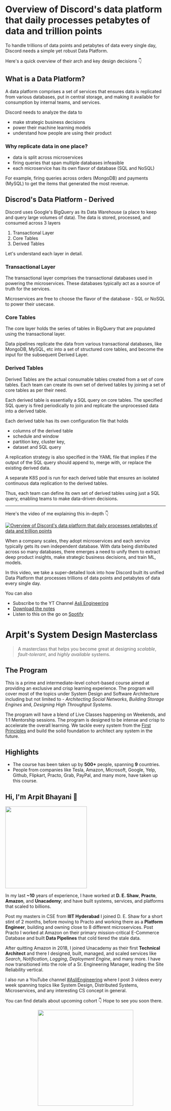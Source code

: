 Overview of Discord's data platform that daily processes petabytes of data and trillion points
===


To handle trillions of data points and petabytes of data every single day, Discord needs a simple yet robust Data Platform.

Here's a quick overview of their arch and key design decisions 👇‍

## What is a Data Platform?

A data platform comprises a set of services that ensures data is replicated from various databases, put in central storage, and making it available for consumption by internal teams, and services.

Discord needs to analyze the data to

- make strategic business decisions
- power their machine learning models
- understand how people are using their product

### Why replicate data in one place?

- data is split across microservices
- firing queries that span multiple databases infeasible
- each microservice has its own flavor of database (SQL and NoSQL)

For example, firing queries across orders (MongoDB) and payments (MySQL) to get the items that generated the most revenue.

## Discrod's Data Platform - Derived

Discord uses Google's BigQuery as its Data Warehouse (a place to keep and query large volumes of data). The data is stored, processed, and consumed across 3 layers

1. Transactional Layer
2. Core Tables
3. Derived Tables

Let's understand each layer in detail.

### Transactional Layer

The transactional layer comprises the transactional databases used in powering the microservices. These databases typically act as a source of truth for the services.

Microservices are free to choose the flavor of the database - SQL or NoSQL to power their usecase.

### Core Tables

The core layer holds the series of tables in BigQuery that are populated using the transactional layer.

Data pipelines replicate the data from various transactional databases, like MongoDB, MySQL, etc into a set of structured core tables, and become the input for the subsequent Derived Layer.

### Derived Tables

Derived Tables are the actual consumable tables created from a set of core tables. Each team can create its own set of derived tables by joining a set of core tables as per their need.

Each derived table is essentially a SQL query on core tables. The specified SQL query is fired periodically to join and replicate the unprocessed data into a derived table.

Each derived table has its own configuration file that holds

- columns of the derived table
- schedule and window
- partition key, cluster key,
- dataset and SQL query

A replication strategy is also specified in the YAML file that implies if the output of the SQL query should append to, merge with, or replace the existing derived data.

A separate K8S pod is run for each derived table that ensures an isolated continuous data replication to the derived tables.

Thus, each team can define its own set of derived tables using just a SQL query, enabling teams to make data-driven decisions.
<hr />


<p>Here's the video of me explaining this in-depth 👇‍</p>

[![Overview of Discord's data platform that daily processes petabytes of data and trillion points](https://i.ytimg.com/vi/yGpEzO32lU4/mqdefault.jpg)](https://www.youtube.com/watch?v=yGpEzO32lU4)

When a company scales, they adopt microservices and each service typically gets its own independent database. With data being distributed across so many databases, there emerges a need to unify them to extract deep product insights, make strategic business decisions, and train ML, models.

In this video, we take a super-detailed look into how Discord built its unified Data Platform that processes trillions of data points and petabytes of data every single day.

You can also
 - Subscribe to the YT Channel [Asli Engineering](https://youtube.com/c/ArpitBhayani)
 - [Download the notes](https://drive.google.com/file/d/1rnmNSk5GB9OSdMdxk7U-9TwMvwn3IRla/view?usp=share_link)
 - Listen to this on the go on [Spotify](https://open.spotify.com/show/7qMoamm2iZQrsPVm6IQLoD)

# Arpit's System Design Masterclass

> A masterclass that helps you become great at designing _scalable_, _fault-tolerant_, and _highly available_ systems.

## The Program

This is a prime and intermediate-level cohort-based course aimed at providing an exclusive and crisp learning experience. The program will cover most of the topics under System Design and Software Architecture including but not limited to - _Architecting Social Networks_, _Building Storage Engines_ and, _Designing High Throughput Systems_.

The program will have a blend of Live Classes happening on Weekends, and 1:1 Mentorship sessions. The program is designed to be intense and crisp to accelerate the overall learning. We tackle every system from the [First Principles](https://en.wikipedia.org/wiki/First_principle) and build the solid foundation to architect any system in the future.


## Highlights

 - The course has been taken up by __500+__ people, spanning __9__ countries.
 - People from companies like Tesla, Amazon, Microsoft, Google, Yelp, Github, Flipkart, Practo, Grab, PayPal, and many more, have taken up this course.


## Hi, I'm Arpit Bhayani 👋

<img width="256px" src="https://arpitbhayani.me/static/img/arpit.jpg" />

In my last **~10** years of experience, I have worked at **D. E. Shaw**, **Practo**, **Amazon**, and **Unacademy**; and have built systems, services, and platforms that scaled to billions.

Post my masters in CSE from **IIIT Hyderabad** I joined D. E. Shaw for a short stint of 2 months, before moving to Practo and working there as a **Platform Engineer**, building and owning close to 8 different microservices. Post Practo I worked at Amazon on their primary mission-critical E-Commerce Database and built **Data Pipelines** that cold tiered the stale data.

After quitting Amazon in 2018, I joined Unacademy as their first **Technical Architect** and there I designed, built, managed, and scaled services like _Search_, _Notification_, _Logging_, _Deployment Engine_, and many more. I have now transitioned into the role of a Sr. Engineering Manager, leading the Site Reliability vertical.

I also run a YouTube channel [#AsliEngineering](https://www.youtube.com/c/ArpitBhayani) where I post 3 videos every week spanning topics like System Design, Distributed Systems, Microservices, and any interesting CS concept in general.

You can find details about upcoming cohort 👇‍ Hope to see you soon there.

<center>
<a target="_blank" href="https://arpitbhayani.me/masterclass">
<img src="https://user-images.githubusercontent.com/4745789/137859181-d4499cf4-ce65-4466-8b88-a078ece0f081.PNG" width="300px" />
</a>
</center>